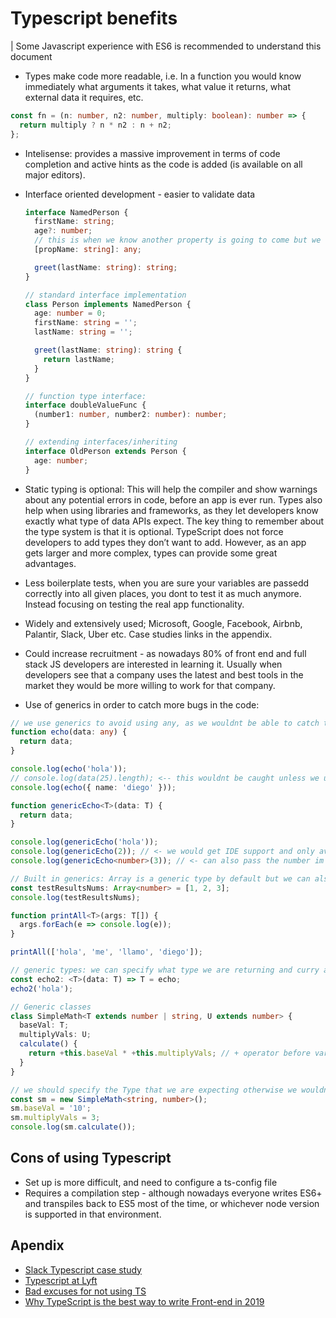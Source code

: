 # Typescript benefits

| Some Javascript experience with ES6 is recommended to understand this document

- Types make code more readable, i.e. In a function you would know immediately what arguments it takes, what value it returns, what external data it requires, etc.

```typescript
const fn = (n: number, n2: number, multiply: boolean): number => {
  return multiply ? n * n2 : n + n2;
};
```

- Intelisense: provides a massive improvement in terms of code completion and active hints as the code is added (is available on all major editors).
- Interface oriented development - easier to validate data

  ```typescript
  interface NamedPerson {
    firstName: string;
    age?: number;
    // this is when we know another property is going to come but we dont know the key
    [propName: string]: any;

    greet(lastName: string): string;
  }

  // standard interface implementation
  class Person implements NamedPerson {
    age: number = 0;
    firstName: string = '';
    lastName: string = '';

    greet(lastName: string): string {
      return lastName;
    }
  }

  // function type interface:
  interface doubleValueFunc {
    (number1: number, number2: number): number;
  }

  // extending interfaces/inheriting
  interface OldPerson extends Person {
    age: number;
  }
  ```

- Static typing is optional: This will help the compiler and show warnings about any potential errors in code, before an app is ever run. Types also help when using libraries and frameworks, as they let developers know exactly what type of data APIs expect. The key thing to remember about the type system is that it is optional. TypeScript does not force developers to add types they don’t want to add. However, as an app gets larger and more complex, types can provide some great advantages.
- Less boilerplate tests, when you are sure your variables are passedd correctly into all given places, you dont to test it as much anymore. Instead focusing on testing the real app functionality.
- Widely and extensively used; Microsoft, Google, Facebook, Airbnb, Palantir, Slack, Uber etc. Case studies links in the appendix.
- Could increase recruitment - as nowadays 80% of front end and full stack JS developers are interested in learning it. Usually when developers see that a company uses the latest and best tools in the market they would be more willing to work for that company.
- Use of generics in order to catch more bugs in the code:

```typescript
// we use generics to avoid using any, as we wouldnt be able to catch things like 27.length === undefined
function echo(data: any) {
  return data;
}

console.log(echo('hola'));
// console.log(data(25).length); <-- this wouldnt be caught unless we use generics
console.log(echo({ name: 'diego' }));

function genericEcho<T>(data: T) {
  return data;
}

console.log(genericEcho('hola'));
console.log(genericEcho(2)); // <- we would get IDE support and only available props
console.log(genericEcho<number>(3)); // <- can also pass the number im expecting

// Built in generics: Array is a generic type by default but we can also specify it
const testResultsNums: Array<number> = [1, 2, 3];
console.log(testResultsNums);

function printAll<T>(args: T[]) {
  args.forEach(e => console.log(e));
}

printAll(['hola', 'me', 'llamo', 'diego']);

// generic types: we can specify what type we are returning and curry another function
const echo2: <T>(data: T) => T = echo;
echo2('hola');

// Generic classes
class SimpleMath<T extends number | string, U extends number> {
  baseVal: T;
  multiplyVals: U;
  calculate() {
    return +this.baseVal * +this.multiplyVals; // + operator before variable returns the numeric representation of the object
  }
}

// we should specify the Type that we are expecting otherwise we wouldnt get any errors
const sm = new SimpleMath<string, number>();
sm.baseVal = '10';
sm.multiplyVals = 3;
console.log(sm.calculate());
```

## Cons of using Typescript

- Set up is more difficult, and need to configure a ts-config file
- Requires a compilation step - although nowadays everyone writes ES6+ and transpiles back to ES5 most of the time, or whichever node version is supported in that environment.

## Apendix

- [Slack Typescript case study](https://slack.engineering/typescript-at-slack-a81307fa288d)
- [Typescript at Lyft](https://eng.lyft.com/typescript-at-lyft-64f0702346ea)
- [Bad excuses for not using TS](https://blog.logrocket.com/7-bad-excuses-for-not-using-typescript-dbf5e603a9a8/)
- [Why TypeScript is the best way to write Front-end in 2019](https://medium.com/@jtomaszewski/why-typescript-is-the-best-way-to-write-front-end-in-2019-feb855f9b164)
